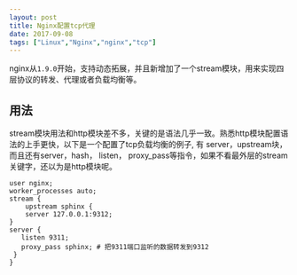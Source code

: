 ```yaml
---
layout: post
title: Nginx配置tcp代理
date: 2017-09-08
tags: ["Linux","Nginx","nginx","tcp"]
---
```


nginx从`1.9.0`开始，支持动态拓展，并且新增加了一个stream模块，用来实现四层协议的转发、代理或者负载均衡等。

<!--more-->

## 用法

stream模块用法和http模块差不多，关键的是语法几乎一致。熟悉http模块配置语法的上手更快，以下是一个配置了tcp负载均衡的例子, 有 server，upstream块，而且还有server，hash， listen， proxy_pass等指令，如果不看最外层的stream关键字，还以为是http模块呢。

    user nginx;
    worker_processes auto;
    stream {
        upstream sphinx {
        server 127.0.0.1:9312;
    }
    server {
       listen 9311;
       proxy_pass sphinx; # 把9311端口监听的数据转发到9312
     }
    }